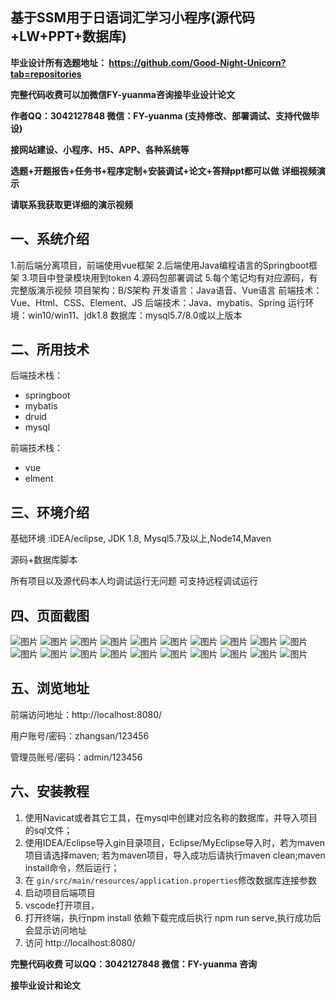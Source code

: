 ## 基于SSM用于日语词汇学习小程序(源代码+LW+PPT+数据库)
**毕业设计所有选题地址： https://github.com/Good-Night-Unicorn?tab=repositories**

**完整代码收费可以加微信FY-yuanma咨询接毕业设计论文**

**作者QQ：3042127848 微信：FY-yuanma (支持修改、部署调试、支持代做毕设)**

**接网站建设、小程序、H5、APP、各种系统等**

**选题+开题报告+任务书+程序定制+安装调试+论文+答辩ppt都可以做**
**详细视频演示**

**请联系我获取更详细的演示视频**

## 一、系统介绍

1.前后端分离项目，前端使用vue框架
2.后端使用Java编程语言的Springboot框架
3.项目中登录模块用到token
4.源码包部署调试
5.每个笔记均有对应源码，有完整版演示视频
项目架构：B/S架构
开发语言：Java语音、Vue语言
前端技术：Vue、Html、CSS、Element、JS
后端技术：Java、mybatis、Spring
运行环境：win10/win11、jdk1.8
数据库：mysql5.7/8.0或以上版本

## 二、所用技术

后端技术栈：

- springboot
- mybatis
- druid
- mysql

前端技术栈：

- vue
- elment



## 三、环境介绍

基础环境 :IDEA/eclipse, JDK 1.8, Mysql5.7及以上,Node14,Maven

源码+数据库脚本

所有项目以及源代码本人均调试运行无问题 可支持远程调试运行

## 四、页面截图
![图片](https://github.com/user-attachments/assets/2c3b412d-a833-4207-af47-91b48b67043b)
![图片](https://github.com/user-attachments/assets/b0b94631-1d44-4725-a0b0-0c08e1573dc0)
![图片](https://github.com/user-attachments/assets/72baf11d-9aea-46e8-9ad5-7adfe1bc6b94)
![图片](https://github.com/user-attachments/assets/d27659d1-24a6-49ed-a8a7-22ab80fd948a)
![图片](https://github.com/user-attachments/assets/740a4cf3-11e6-4ec4-9f4e-9030489f66cd)
![图片](https://github.com/user-attachments/assets/67286903-eb28-4e77-937d-4c00ecfb8a2d)
![图片](https://github.com/user-attachments/assets/749299b2-aebf-43e1-a3ed-b60546b16ada)
![图片](https://github.com/user-attachments/assets/e49944e6-8704-460e-a423-44e276b0b2b9)
![图片](https://github.com/user-attachments/assets/fa7838fe-086f-4e69-a898-872460cfe66e)
![图片](https://github.com/user-attachments/assets/15a15e76-9a10-48ef-ae44-8fded58921bf)
![图片](https://github.com/user-attachments/assets/98080372-bb05-46f1-a8d2-80592dd3c3bc)
![图片](https://github.com/user-attachments/assets/a2555513-cd26-46f7-96b0-08fcc11d8a71)
![图片](https://github.com/user-attachments/assets/8ae3e2f9-be86-4544-9805-44c2792bff45)
![图片](https://github.com/user-attachments/assets/8d8420da-51e1-4609-8cde-927180f55b66)
![图片](https://github.com/user-attachments/assets/e49362a0-9500-4bac-b290-424ff6afccb1)
![图片](https://github.com/user-attachments/assets/0c215d16-5573-40b5-8d93-6820a9098fc6)
![图片](https://github.com/user-attachments/assets/7e99590e-b9d6-4bd3-a328-ce87aad0a836)
![图片](https://github.com/user-attachments/assets/8205e173-81f5-463c-9bc4-2444636b3e7c)
![图片](https://github.com/user-attachments/assets/7f600352-3a85-48de-854e-3c9ee80243d4)
![图片](https://github.com/user-attachments/assets/fda338fa-a5cf-4b29-a065-f364532da8dd)


## 五、浏览地址

前端访问地址：http://localhost:8080/

用户账号/密码：zhangsan/123456

管理员账号/密码：admin/123456  

## 六、安装教程

1. 使用Navicat或者其它工具，在mysql中创建对应名称的数据库，并导入项目的sql文件；
2. 使用IDEA/Eclipse导入gin目录项目，Eclipse/MyEclipse导入时，若为maven项目请选择maven;
   若为maven项目，导入成功后请执行maven clean;maven install命令，然后运行；
3. 在 `gin/src/main/resources/application.properties`修改数据库连接参数
4. 启动项目后端项目 
5. vscode打开项目，
6. 打开终端，执行npm install 依赖下载完成后执行 npm run serve,执行成功后会显示访问地址
7. 访问  http://localhost:8080/

**完整代码收费  可以QQ：3042127848 微信：FY-yuanma 咨询**

**接毕业设计和论文**
